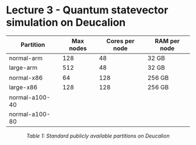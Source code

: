 # Lecture 3 - Quantum statevector simulation on Deucalion

<div align="center">
    <table>
        <thead>
            <tr>
                <th>Partition</th>
                <th>Max nodes</th>
                <th>Cores per node</th>
                <th>RAM per node</th>
            </tr>
        </thead>
        <tbody>
                <tr><td>normal-arm</td><td>128</td><td>48</td><td>32 GB</td></tr>
                <tr><td>large-arm</td><td>512</td><td>48</td><td>32 GB</td></tr>
                <tr style="border-top: 2px solid #fcfbfbff;">
                    <td>normal-x86</td>
                    <td>64</td>
                    <td>128</td>
                    <td>256 GB</td>
                </tr>
                <tr><td>large-x86</td><td>128</td><td>128</td><td>256 GB</td></tr>
                <tr style="border-top: 2px solid #fcfbfbff;">
                    <td>normal-a100-40</td>
                    <td> </td>
                    <td> </td>
                    <td> </td>
                </tr>
                <tr><td>normal-a100-80</td><td> </td><td> </td><td> </td></tr>
        </tbody>
    </table>
    <p><em>Table 1: Standard publicly available partitions on Deucalion</em></p>
</div>